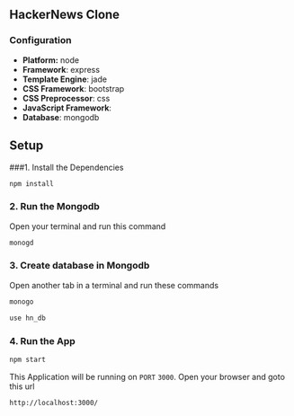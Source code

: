 ## HackerNews Clone


### Configuration
- **Platform:** node
- **Framework**: express
- **Template Engine**: jade
- **CSS Framework**: bootstrap
- **CSS Preprocessor**: css
- **JavaScript Framework**: 
- **Database**: mongodb

## Setup


###1. Install the Dependencies
```bash
npm install
```

### 2. Run the Mongodb

Open your terminal and run this command

```bash
monogd
```

### 3. Create database in Mongodb

Open another tab in a terminal and run these commands

```bash
monogo
```

```bash
use hn_db
```

### 4. Run the App

```bash
npm start
```
This Application will be running on `PORT` `3000`. Open your browser and goto
this url 

`http://localhost:3000/`